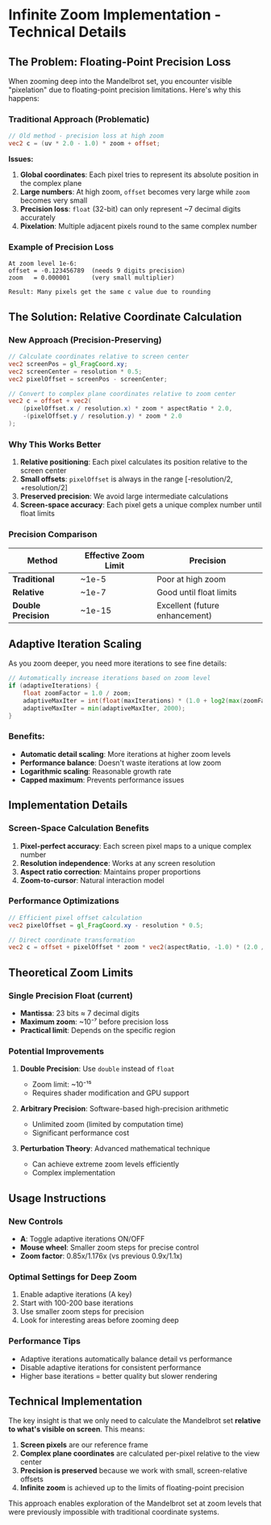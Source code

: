 # Infinite Zoom Implementation - Technical Details

## The Problem: Floating-Point Precision Loss

When zooming deep into the Mandelbrot set, you encounter visible "pixelation" due to floating-point precision limitations. Here's why this happens:

### Traditional Approach (Problematic)
```glsl
// Old method - precision loss at high zoom
vec2 c = (uv * 2.0 - 1.0) * zoom + offset;
```

**Issues:**
1. **Global coordinates**: Each pixel tries to represent its absolute position in the complex plane
2. **Large numbers**: At high zoom, `offset` becomes very large while `zoom` becomes very small
3. **Precision loss**: `float` (32-bit) can only represent ~7 decimal digits accurately
4. **Pixelation**: Multiple adjacent pixels round to the same complex number

### Example of Precision Loss
```
At zoom level 1e-6:
offset = -0.123456789  (needs 9 digits precision)
zoom   = 0.000001      (very small multiplier)

Result: Many pixels get the same c value due to rounding
```

## The Solution: Relative Coordinate Calculation

### New Approach (Precision-Preserving)
```glsl
// Calculate coordinates relative to screen center
vec2 screenPos = gl_FragCoord.xy;
vec2 screenCenter = resolution * 0.5;
vec2 pixelOffset = screenPos - screenCenter;

// Convert to complex plane coordinates relative to zoom center  
vec2 c = offset + vec2(
    (pixelOffset.x / resolution.x) * zoom * aspectRatio * 2.0,
    -(pixelOffset.y / resolution.y) * zoom * 2.0
);
```

### Why This Works Better

1. **Relative positioning**: Each pixel calculates its position relative to the screen center
2. **Small offsets**: `pixelOffset` is always in the range [-resolution/2, +resolution/2]
3. **Preserved precision**: We avoid large intermediate calculations
4. **Screen-space accuracy**: Each pixel gets a unique complex number until float limits

### Precision Comparison

| Method | Effective Zoom Limit | Precision |
|--------|---------------------|-----------|
| **Traditional** | ~1e-5 | Poor at high zoom |
| **Relative** | ~1e-7 | Good until float limits |
| **Double Precision** | ~1e-15 | Excellent (future enhancement) |

## Adaptive Iteration Scaling

As you zoom deeper, you need more iterations to see fine details:

```glsl
// Automatically increase iterations based on zoom level
if (adaptiveIterations) {
    float zoomFactor = 1.0 / zoom;
    adaptiveMaxIter = int(float(maxIterations) * (1.0 + log2(max(zoomFactor, 1.0)) * 0.1));
    adaptiveMaxIter = min(adaptiveMaxIter, 2000);
}
```

### Benefits:
- **Automatic detail scaling**: More iterations at higher zoom levels
- **Performance balance**: Doesn't waste iterations at low zoom
- **Logarithmic scaling**: Reasonable growth rate
- **Capped maximum**: Prevents performance issues

## Implementation Details

### Screen-Space Calculation Benefits

1. **Pixel-perfect accuracy**: Each screen pixel maps to a unique complex number
2. **Resolution independence**: Works at any screen resolution
3. **Aspect ratio correction**: Maintains proper proportions
4. **Zoom-to-cursor**: Natural interaction model

### Performance Optimizations

```glsl
// Efficient pixel offset calculation
vec2 pixelOffset = gl_FragCoord.xy - resolution * 0.5;

// Direct coordinate transformation
vec2 c = offset + pixelOffset * zoom * vec2(aspectRatio, -1.0) * (2.0 / resolution.x);
```

## Theoretical Zoom Limits

### Single Precision Float (current)
- **Mantissa**: 23 bits ≈ 7 decimal digits
- **Maximum zoom**: ~10⁻⁷ before precision loss
- **Practical limit**: Depends on the specific region

### Potential Improvements

1. **Double Precision**: Use `double` instead of `float`
   - Zoom limit: ~10⁻¹⁵
   - Requires shader modification and GPU support

2. **Arbitrary Precision**: Software-based high-precision arithmetic
   - Unlimited zoom (limited by computation time)
   - Significant performance cost

3. **Perturbation Theory**: Advanced mathematical technique
   - Can achieve extreme zoom levels efficiently
   - Complex implementation

## Usage Instructions

### New Controls
- **A**: Toggle adaptive iterations ON/OFF
- **Mouse wheel**: Smaller zoom steps for precise control
- **Zoom factor**: 0.85x/1.176x (vs previous 0.9x/1.1x)

### Optimal Settings for Deep Zoom
1. Enable adaptive iterations (A key)
2. Start with 100-200 base iterations
3. Use smaller zoom steps for precision
4. Look for interesting areas before zooming deep

### Performance Tips
- Adaptive iterations automatically balance detail vs performance
- Disable adaptive iterations for consistent performance
- Higher base iterations = better quality but slower rendering

## Technical Implementation

The key insight is that we only need to calculate the Mandelbrot set **relative to what's visible on screen**. This means:

1. **Screen pixels** are our reference frame
2. **Complex plane coordinates** are calculated per-pixel relative to the view center
3. **Precision is preserved** because we work with small, screen-relative offsets
4. **Infinite zoom** is achieved up to the limits of floating-point precision

This approach enables exploration of the Mandelbrot set at zoom levels that were previously impossible with traditional coordinate systems.
